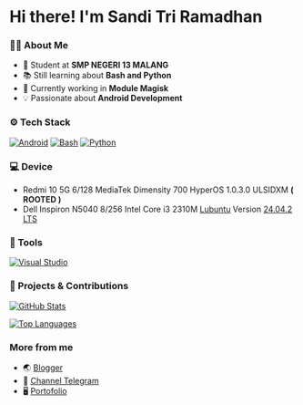 # Hi there! I'm Sandi Tri Ramadhan 

### 👨‍💻 About Me
- 🏫 Student at **SMP NEGERI 13 MALANG**
- 📚 Still learning about **Bash and Python**
- 🔧 Currently working in **Module Magisk**
- 💡 Passionate about **Android Development**

### ⚙️ Tech Stack
[![Android](https://img.shields.io/badge/Android-3DDC84?style=for-the-badge&logo=android&logoColor=white)](https://developer.android.com)
[![Bash](https://img.shields.io/badge/Bash-4EAA25?style=for-the-badge&logo=gnubash&logoColor=fff)](https://www.gnu.org/software/bash)
[![Python](https://img.shields.io/badge/Python-3776AB?style=for-the-badge&logo=python&logoColor=fff)](https://www.python.org)

### 💻 Device
- Redmi 10 5G 6/128 MediaTek Dimensity 700 HyperOS 1.0.3.0 ULSIDXM **( ROOTED )**
- Dell Inspiron N5040 8/256 Intel Core i3 2310M [Lubuntu](https://lubuntu.me/) Version [24.04.2 LTS](https://cdimage.ubuntu.com/lubuntu/releases/noble/release/)

### 🔧 Tools
[![Visual Studio](https://custom-icon-badges.demolab.com/badge/Visual%20Studio-5C2D91.svg?style=for-the-badge&logo=visual-studio&logoColor=white)](https://visualstudio.microsoft.com)

### 🚀 Projects & Contributions
[![GitHub Stats](https://github-readme-stats.vercel.app/api?username=sanndyrmdhn&show_icons=true&theme=dracula&hide_border=true)](https://github.com/sanndyrmdhn)

[![Top Languages](https://github-readme-stats.vercel.app/api/top-langs/?username=sanndyrmdhn&layout=compact&theme=dracula&hide_border=true)](https://github.com/sanndyrmdhn)

### More from me
- 🌏 [Blogger](https://tentangsoftwareandroid.blogspot.com)
- 💾 [Channel Telegram](https://t.me/sannopensource)
- 🖥️ [Portofolio](https://sanndyrmdhn.netlify.app/)
